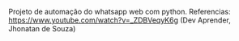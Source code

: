 Projeto de automação do whatsapp web com python.
Referencias: https://www.youtube.com/watch?v=_ZDBVeqyK6g (Dev Aprender, Jhonatan de Souza)